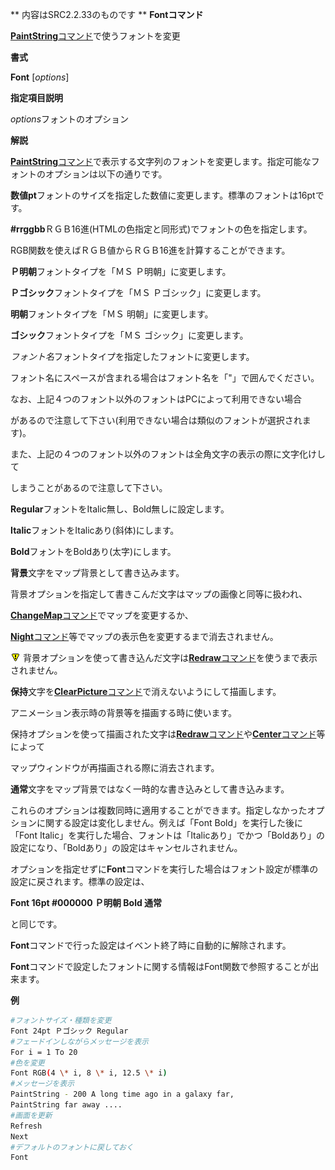 ** 内容はSRC2.2.33のものです **
**Fontコマンド**

[**PaintString**コマンド](PaintStringコマンド.md)で使うフォントを変更

**書式**

**Font** [*options*]

**指定項目説明**

*options*フォントのオプション

**解説**

[**PaintString**コマンド](PaintStringコマンド.md)で表示する文字列のフォントを変更します。指定可能なフォントのオプションは以下の通りです。

**数値pt**フォントのサイズを指定した数値に変更します。標準のフォントは16ptです。

**#rrggbb**ＲＧＢ16進(HTMLの色指定と同形式)でフォントの色を指定します。

RGB関数を使えばＲＧＢ値からＲＧＢ16進を計算することができます。

**Ｐ明朝**フォントタイプを「ＭＳ Ｐ明朝」に変更します。

**Ｐゴシック**フォントタイプを「ＭＳ Ｐゴシック」に変更します。

**明朝**フォントタイプを「ＭＳ 明朝」に変更します。

**ゴシック**フォントタイプを「ＭＳ ゴシック」に変更します。

*フォント名*フォントタイプを指定したフォントに変更します。

フォント名にスペースが含まれる場合はフォント名を「"」で囲んでください。

なお、上記４つのフォント以外のフォントはPCによって利用できない場合

があるので注意して下さい(利用できない場合は類似のフォントが選択されます)。

また、上記の４つのフォント以外のフォントは全角文字の表示の際に文字化けして

しまうことがあるので注意して下さい。

**Regular**フォントをItalic無し、Bold無しに設定します。

**Italic**フォントをItalicあり(斜体)にします。

**Bold**フォントをBoldあり(太字)にします。

**背景**文字をマップ背景として書き込みます。

背景オプションを指定して書きこんだ文字はマップの画像と同等に扱われ、

[**ChangeMap**コマンド](ChangeMapコマンド.md)でマップを変更するか、

[**Night**コマンド](Nightコマンド.md)等でマップの表示色を変更するまで消去されません。

![](../images/bm0.gif) 背景オプションを使って書き込んだ文字は[**Redraw**コマンド](Redrawコマンド.md)を使うまで表示されません。

**保持**文字を[**ClearPicture**コマンド](ClearPictureコマンド.md)で消えないようにして描画します。

アニメーション表示時の背景等を描画する時に使います。

保持オプションを使って描画された文字は[**Redraw**コマンド](Redrawコマンド.md)や[**Center**コマンド](Centerコマンド.md)等によって

マップウィンドウが再描画される際に消去されます。

**通常**文字をマップ背景ではなく一時的な書き込みとして書き込みます。

これらのオプションは複数同時に適用することができます。指定しなかったオプションに関する設定は変化しません。例えば「Font Bold」を実行した後に「Font Italic」を実行した場合、フォントは「Italicあり」でかつ「Boldあり」の設定になり、「Boldあり」の設定はキャンセルされません。

オプションを指定せずに**Font**コマンドを実行した場合はフォント設定が標準の設定に戻されます。標準の設定は、

**Font 16pt #000000 Ｐ明朝 Bold 通常**

と同じです。

**Font**コマンドで行った設定はイベント終了時に自動的に解除されます。

**Font**コマンドで設定したフォントに関する情報はFont関数で参照することが出来ます。

**例**
```sh
#フォントサイズ・種類を変更
Font 24pt Ｐゴシック Regular
#フェードインしながらメッセージを表示
For i = 1 To 20
#色を変更
Font RGB(4 \* i, 8 \* i, 12.5 \* i)
#メッセージを表示
PaintString - 200 A long time ago in a galaxy far,
PaintString far away ....
#画面を更新
Refresh
Next
#デフォルトのフォントに戻しておく
Font
```

